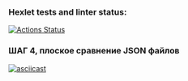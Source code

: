### Hexlet tests and linter status:
[![Actions Status](https://github.com/http87/backend-project-46/actions/workflows/hexlet-check.yml/badge.svg)](https://github.com/http87/backend-project-46/actions)

### ШАГ 4, плоское сравнение JSON файлов
[![asciicast](https://asciinema.org/a/VE7ZYlZs3LLJ5AAiaTxKgURCh.svg)](https://asciinema.org/a/VE7ZYlZs3LLJ5AAiaTxKgURCh)